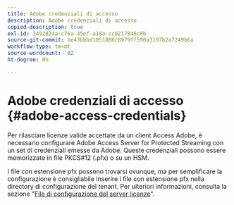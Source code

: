 ```yaml
---
title: Adobe credenziali di accesso
description: Adobe credenziali di accesso
copied-description: true
exl-id: 1492824a-c76a-45ef-a18a-cc0217846c0b
source-git-commit: be43bbbd1051886c8979ff590a3197b2a7249b6a
workflow-type: tm+mt
source-wordcount: '82'
ht-degree: 0%

---
```


# Adobe credenziali di accesso {#adobe-access-credentials}

Per rilasciare licenze valide accettate da un client Access Adobe, è necessario configurare Adobe Access Server for Protected Streaming con un set di credenziali emesse da Adobe. Queste credenziali possono essere memorizzate in file PKCS#12 (.pfx) o su un HSM.

I file con estensione pfx possono trovarsi ovunque, ma per semplificare la configurazione è consigliabile inserire i file con estensione pfx nella directory di configurazione del tenant. Per ulteriori informazioni, consulta la sezione &quot;[File di configurazione del server licenze](../../aaxs-protected-streaming/aaxs-license-server-config-files/aaxs-configuration-directory-structure.md)&quot;.
